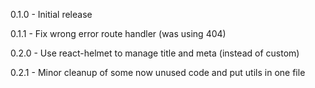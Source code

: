 0.1.0
	- Initial release

0.1.1
	- Fix wrong error route handler (was using 404)

0.2.0
	- Use react-helmet to manage title and meta (instead of custom)

0.2.1
	- Minor cleanup of some now unused code and put utils in one file
